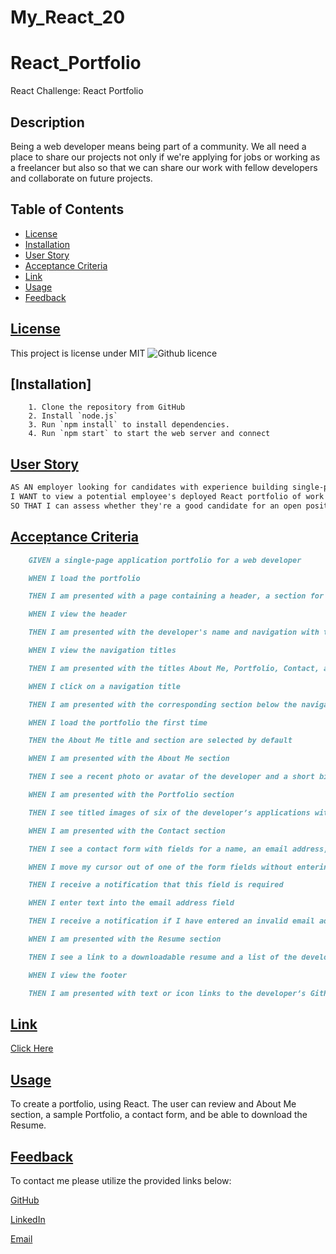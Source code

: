 # My_React_20

# React_Portfolio
React Challenge: React Portfolio


## Description 

Being a web developer means being part of a community. We all need a place to share our projects not only if we're applying for jobs or working as a freelancer but also so that we can share our work with fellow developers and collaborate on future projects. 


## Table of Contents
* [License](#license)
* [Installation](#installation)
* [User Story](#user-story)
* [Acceptance Criteria](#acceptance-criteria)
* [Link](#link)
* [Usage](#usage)
* [Feedback](#Feedback)

## [License](#table-Of-contents)
This project is license under MIT ![Github licence](http://img.shields.io/badge/license-MIT-blue.svg)


## [Installation] 

        1. Clone the repository from GitHub
        2. Install `node.js`
        3. Run `npm install` to install dependencies. 
        4. Run `npm start` to start the web server and connect

## [User Story](#table-Of-contents)

```md
AS AN employer looking for candidates with experience building single-page applications
I WANT to view a potential employee's deployed React portfolio of work samples
SO THAT I can assess whether they're a good candidate for an open position
```


## [Acceptance Criteria](#table-Of-contents)

```md
    GIVEN a single-page application portfolio for a web developer

    WHEN I load the portfolio

    THEN I am presented with a page containing a header, a section for content, and a footer

    WHEN I view the header

    THEN I am presented with the developer's name and navigation with titles corresponding to different sections of the portfolio

    WHEN I view the navigation titles

    THEN I am presented with the titles About Me, Portfolio, Contact, and Resume, and the title corresponding to the current section is highlighted

    WHEN I click on a navigation title

    THEN I am presented with the corresponding section below the navigation without the page reloading and that title is highlighted

    WHEN I load the portfolio the first time

    THEN the About Me title and section are selected by default

    WHEN I am presented with the About Me section

    THEN I see a recent photo or avatar of the developer and a short bio about them

    WHEN I am presented with the Portfolio section

    THEN I see titled images of six of the developer’s applications with links to both the deployed applications and the corresponding GitHub repository

    WHEN I am presented with the Contact section

    THEN I see a contact form with fields for a name, an email address, and a message

    WHEN I move my cursor out of one of the form fields without entering text

    THEN I receive a notification that this field is required

    WHEN I enter text into the email address field

    THEN I receive a notification if I have entered an invalid email address

    WHEN I am presented with the Resume section

    THEN I see a link to a downloadable resume and a list of the developer’s proficiencies

    WHEN I view the footer

    THEN I am presented with text or icon links to the developer’s GitHub and LinkedIn profiles, and their profile on a third platform (Stack Overflow, Twitter) 
```



## [Link](#table-Of-contents) 
<a href="https://github.com/skye143/My_React_20">Click Here</a>

## [Usage](#table-Of-contents) 

To create a portfolio, using React. The user can review and About Me section, a sample Portfolio, a contact form, and be able to download the Resume.

## [Feedback](#table-Of-contents)

  To contact me please utilize the provided links below:

  [GitHub](https://github.com/skye143)
  
  [LinkedIn](https://www.linkedin.com/in/skye-h-988a7a221)

  [Email](mailto:skyeheredia@gmail.com)
